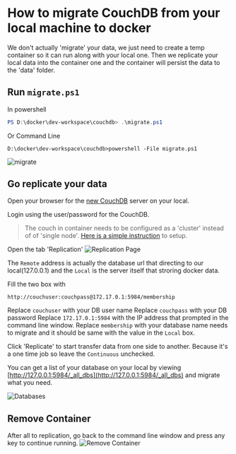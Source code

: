 # How to migrate CouchDB from your local machine to docker

We don't actually 'migrate' your data, we just need to create a temp container so it can run along with your local one. Then we replicate your local data into the container one and the container will persist the data to the 'data' folder.

## Run `migrate.ps1` 
In powershell
``` Powershell
PS D:\docker\dev-workspace\couchdb> .\migrate.ps1
```
Or Command Line
```
D:\docker\dev-workspace\couchdb>powershell -File migrate.ps1
```
![migrate](http://imagizer.imageshack.us/a/img923/6056/NaaQqj.gif)

## Go replicate your data

Open your browser for the [new CouchDB](http://127.0.0.1:5988/_utils/) server on your local.

Login using the user/password for the CouchDB. 
> The couch in container needs to be configured as a 'cluster' instead of of 'single node'. [Here is a simple instruction](http://imagizer.imageshack.us/a/img923/35/iZAWSa.gif) to setup.

Open the tab 'Replication'
![Replication Page](http://imagizer.imageshack.us/a/img922/6200/Gf3K5X.gif)

The `Remote` address is actually the database url that directing to our local(127.0.0.1) and the `Local` is the server itself that stroring docker data.

Fill the two box with
```
http://couchuser:couchpass@172.17.0.1:5984/membership
```
Replace `couchuser` with your DB user name
Replace `couchpass` with your DB password
Replace `172.17.0.1:5984` with the IP address that prompted in the command line window.
Replace `membership` with your database name needs to migrate and it should be same with the value in the `Local` box.

Click 'Replicate' to start transfer data from one side to another. Because it's a one time job so leave the `Continuous` unchecked.

You can get a list of your database on your local by viewing [http://127.0.0.1:5984/_all_dbs](http://127.0.0.1:5984/_all_dbs) and migrate what you need.

![Databases](http://imageshack.com/a/img924/1585/f20Jnr.png)

## Remove Container

After all to replication, go back to the command line window and press any key to continue running.
![Remove Container](http://imagizer.imageshack.us/a/img922/9854/mg1Ua6.gif)